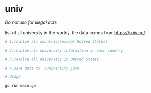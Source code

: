 # univ
*Do not use for illegal acts.*

list of all university in the world，the data comes from https://univ.cc/.

```sh
# 1.resolve all countries(except United States)

# 2.resolve all university information in each country

# 3.resolve all university in United States

# 4.save data to ./university.json

# Usage

go run main.go
```
